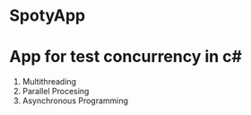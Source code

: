 # SpotyApp
# App for test concurrency in c#

1. Multithreading
2. Parallel Procesing
3. Asynchronous Programming





